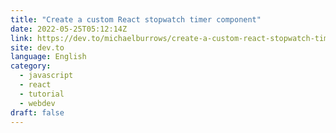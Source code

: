 ```yaml
---
title: "Create a custom React stopwatch timer component"
date: 2022-05-25T05:12:14Z
link: https://dev.to/michaelburrows/create-a-custom-react-stopwatch-timer-component-de1?utm_medium=RSS&utm_source=news.12bit.vn
site: dev.to
language: English
category:
  - javascript
  - react
  - tutorial
  - webdev
draft: false
---
```

